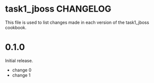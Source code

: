 # task1_jboss CHANGELOG

This file is used to list changes made in each version of the task1_jboss cookbook.

# 0.1.0

Initial release.

- change 0
- change 1

